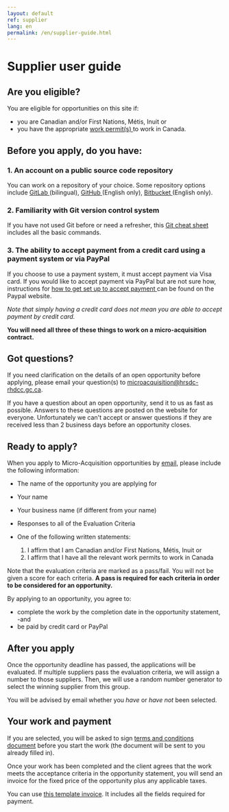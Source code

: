 ```yaml
---
layout: default
ref: supplier
lang: en
permalink: /en/supplier-guide.html
---
```

# Supplier user guide

## Are you eligible?

You are eligible for opportunities on this site if:

- you are Canadian and/or First Nations, Métis, Inuit or
- you have the appropriate <a href="https://www.canada.ca/en/immigration-refugees-citizenship/services/work-canada/permit.html" target="_blank"> work permit(s) </a> to work in Canada.

<h2>Before you apply, do you have:</h2>

### 1. An account on a public source code repository

You can work on a repository of your choice.
Some repository options include <a href="https://gitlab.com/" target="_blank"> GitLab </a> (bilingual), <a href="https://github.com/" target="_blank">GitHub </a> (English only), <a href="https://bitbucket.org/" target="_blank">Bitbucket </a>(English only).

### 2. Familiarity with Git version control system

If you have not used Git before or need a refresher, this <a href="https://training.github.com/downloads/github-git-cheat-sheet" target="_blank"> Git cheat sheet </a> includes all the basic commands.

### 3. The ability to accept payment from a credit card using a payment system or via PayPal

If you choose to use a payment system, it must accept payment via Visa card.
If you would like to accept payment via PayPal but are not sure how, instructions for <a href="https://www.paypal.com/ca/business/get-paid?kid=p42863580764&gclid=Cj0KCQiAyoeCBhCTARIsAOfpKxhGE1kaeCjl6C4w_xMLIHHGw-EWc9FgPpFUvZXgjFzH81ptH4MTBEgaAoYHEALw_wcB&gclsrc=aw.ds" target="_blank">how to get set up to accept payment </a> can be found on the Paypal website.  

*Note that simply having a credit card does not mean you are able to accept payment by credit card.*

**You will need all three of these things to work on a micro-acquisition contract.**

## Got questions?

If you need clarification on the details of an open opportunity before applying, please email your question(s) to <a href="mailto:microacquisition@hrsdc-rhdcc.gc.ca">microacquisition@hrsdc-rhdcc.gc.ca</a>.

If you have a question about an open opportunity, send it to us as fast as possible. Answers to these questions are posted on the website for everyone. Unfortunately we can't accept or answer questions if they are received less than 2 business days before an opportunity closes.

## Ready to apply?

When you apply to Micro-Acquisition opportunities by <a href="mailto:microacquisition@hrsdc-rhdcc.gc.ca">email</a>, please include the following information:

- The name of the opportunity you are applying for
- Your name
- Your business name (if different from your name)
- Responses to all of the Evaluation Criteria
- One of the following written statements:

  1. I affirm that I am Canadian and/or First Nations, Métis, Inuit or
  2. I affirm that I have all the relevant work permits to work in Canada

Note that the evaluation criteria are marked as a pass/fail.
You will not be given a score for each criteria.
**A pass is required for each criteria in order to be considered for an opportunity.**

<div class="well">By applying to an opportunity, you agree to:

<ul><li>complete the work by the completion date in the opportunity statement, -and</li>
<li>be paid by credit card or PayPal </li></ul></div>

## After you apply

Once the opportunity deadline has passed, the applications will be evaluated.
If multiple suppliers pass the evaluation criteria, we will assign a number to those suppliers.
Then, we will use a random number generator to select the winning supplier from this group.

You will be advised by email whether you *have* or *have not* been selected.

## Your work and payment

If you are selected, you will be asked to sign <a href="{{ site.baseurl }}{% link _pages/en/terms.md %}" title="Terms and Conditions">terms and conditions document</a> before you start the work (the document will be sent to you already filled in).

Once your work has been completed and the client agrees that the work meets the acceptance criteria in the opportunity statement, you will send an invoice for the fixed price of the opportunity plus any applicable taxes.

You can use [this template invoice](../../assets/invoice_template.odt). It includes all the fields required for payment.
